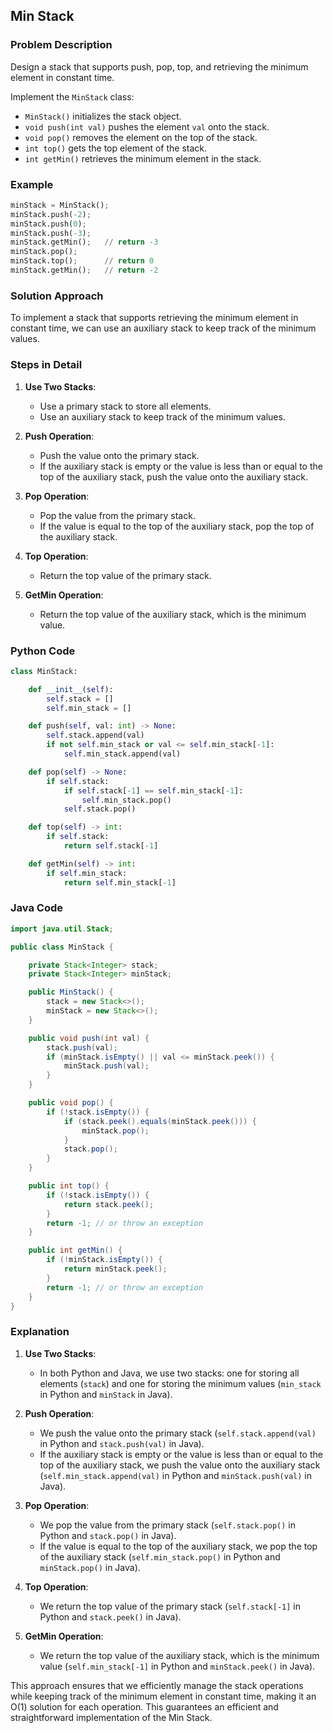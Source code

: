 ## Min Stack

### Problem Description
Design a stack that supports push, pop, top, and retrieving the minimum element in constant time.

Implement the `MinStack` class:
- `MinStack()` initializes the stack object.
- `void push(int val)` pushes the element `val` onto the stack.
- `void pop()` removes the element on the top of the stack.
- `int top()` gets the top element of the stack.
- `int getMin()` retrieves the minimum element in the stack.

### Example
```python
minStack = MinStack();
minStack.push(-2);
minStack.push(0);
minStack.push(-3);
minStack.getMin();   // return -3
minStack.pop();
minStack.top();      // return 0
minStack.getMin();   // return -2
```

### Solution Approach
To implement a stack that supports retrieving the minimum element in constant time, we can use an auxiliary stack to keep track of the minimum values.

### Steps in Detail

1. **Use Two Stacks**:
   - Use a primary stack to store all elements.
   - Use an auxiliary stack to keep track of the minimum values.

2. **Push Operation**:
   - Push the value onto the primary stack.
   - If the auxiliary stack is empty or the value is less than or equal to the top of the auxiliary stack, push the value onto the auxiliary stack.

3. **Pop Operation**:
   - Pop the value from the primary stack.
   - If the value is equal to the top of the auxiliary stack, pop the top of the auxiliary stack.

4. **Top Operation**:
   - Return the top value of the primary stack.

5. **GetMin Operation**:
   - Return the top value of the auxiliary stack, which is the minimum value.

### Python Code
```python
class MinStack:

    def __init__(self):
        self.stack = []
        self.min_stack = []

    def push(self, val: int) -> None:
        self.stack.append(val)
        if not self.min_stack or val <= self.min_stack[-1]:
            self.min_stack.append(val)

    def pop(self) -> None:
        if self.stack:
            if self.stack[-1] == self.min_stack[-1]:
                self.min_stack.pop()
            self.stack.pop()

    def top(self) -> int:
        if self.stack:
            return self.stack[-1]

    def getMin(self) -> int:
        if self.min_stack:
            return self.min_stack[-1]
```

### Java Code
```java
import java.util.Stack;

public class MinStack {

    private Stack<Integer> stack;
    private Stack<Integer> minStack;

    public MinStack() {
        stack = new Stack<>();
        minStack = new Stack<>();
    }

    public void push(int val) {
        stack.push(val);
        if (minStack.isEmpty() || val <= minStack.peek()) {
            minStack.push(val);
        }
    }

    public void pop() {
        if (!stack.isEmpty()) {
            if (stack.peek().equals(minStack.peek())) {
                minStack.pop();
            }
            stack.pop();
        }
    }

    public int top() {
        if (!stack.isEmpty()) {
            return stack.peek();
        }
        return -1; // or throw an exception
    }

    public int getMin() {
        if (!minStack.isEmpty()) {
            return minStack.peek();
        }
        return -1; // or throw an exception
    }
}
```

### Explanation

1. **Use Two Stacks**:
   - In both Python and Java, we use two stacks: one for storing all elements (`stack`) and one for storing the minimum values (`min_stack` in Python and `minStack` in Java).

2. **Push Operation**:
   - We push the value onto the primary stack (`self.stack.append(val)` in Python and `stack.push(val)` in Java).
   - If the auxiliary stack is empty or the value is less than or equal to the top of the auxiliary stack, we push the value onto the auxiliary stack (`self.min_stack.append(val)` in Python and `minStack.push(val)` in Java).

3. **Pop Operation**:
   - We pop the value from the primary stack (`self.stack.pop()` in Python and `stack.pop()` in Java).
   - If the value is equal to the top of the auxiliary stack, we pop the top of the auxiliary stack (`self.min_stack.pop()` in Python and `minStack.pop()` in Java).

4. **Top Operation**:
   - We return the top value of the primary stack (`self.stack[-1]` in Python and `stack.peek()` in Java).

5. **GetMin Operation**:
   - We return the top value of the auxiliary stack, which is the minimum value (`self.min_stack[-1]` in Python and `minStack.peek()` in Java).

This approach ensures that we efficiently manage the stack operations while keeping track of the minimum element in constant time, making it an O(1) solution for each operation. This guarantees an efficient and straightforward implementation of the Min Stack.